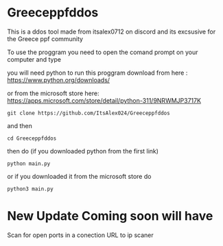 # Greeceppfddos
This is a ddos tool made from itsalex0712 on discord and its excsusive for the Greece ppf community

To use the proggram you need to open the comand prompt on your computer and type 


you will need python to run this proggram download from here : https://www.python.org/downloads/ 

or from the microsoft store here: https://apps.microsoft.com/store/detail/python-311/9NRWMJP3717K


```shell script
git clone https://github.com/ItsAlex024/Greeceppfddos
```
and then
```shell script
cd Greeceppfddos
```
then do (if you downloaded python from the first link)

``` shell script
python main.py

```

or if you downloaded it from the microsoft store do 

```
python3 main.py

```
# New Update Coming soon will have

Scan for open ports in a conection 
URL to ip scaner 
